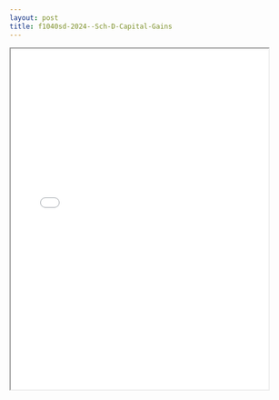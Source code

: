 ```yaml
---
layout: post
title: f1040sd-2024--Sch-D-Capital-Gains
---
```


<div class="pdf-container">
<iframe src="/ea/assets/pdfs/f1040sd-2024--Sch-D-Capital-Gains.pdf" height="600" width="90%" allowFullScreen="true"></iframe>
</div>

